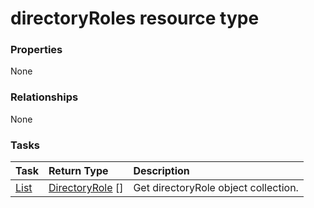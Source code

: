 # directoryRoles resource type



### Properties
None

### Relationships
None


### Tasks

| Task		   | Return Type	|Description|
|:---------------|:--------|:----------|
|[List](../api/directoryrole_list.md) | [DirectoryRole](directoryrole.md) [] |Get directoryRole object collection. |

<!-- uuid: 2e96bde8-68a3-4e75-9c2d-91beaa728e95
2015-10-15 04:07:51 UTC -->
<!-- {
  "type": "#page.annotation",
  "description": "directoryRoles resource",
  "keywords": "",
  "section": "documentation",
  "tocPath": ""
}-->